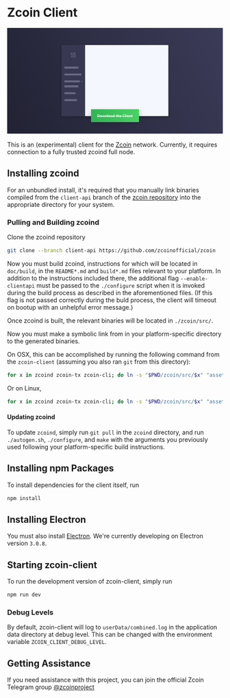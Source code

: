 # Zcoin Client

![](.github/github-zcoin-client-header.png)

This is an (experimental) client for the [Zcoin](https://zcoin.io/) network. Currently, it requires connection to a
fully trusted zcoind full node.

## Installing zcoind

For an unbundled install, it's required that you manually link binaries compiled from the `client-api` branch of the
[zcoin repository](https://github.com/zcoinofficial/zcoin) into the appropriate directory for your system.

### Pulling and Building zcoind

Clone the zcoind repository

```bash
git clone --branch client-api https://github.com/zcoinofficial/zcoin
```

Now you must build zcoind, instructions for which will be located in `doc/build`, in the `README*.md` and `build*.md`
files relevant to your platform. In addition to the instructions included there, the additional flag `--enable-clientapi`
must be passed to the `./configure` script when it is invoked during the build process as described in the aforementioned
files. (If this flag is not passed correctly during the buld process, the client will timeout on bootup with an unhelpful
error message.)

Once zcoind is built, the relevant binaries will be located in `./zcoin/src/`.

Now you must make a symbolic link from in your platform-specific directory to the generated binaries.

On OSX, this can be accomplished by running the following command from the `zcoin-client` (assuming you also ran `git`
from this directory):

```bash
for x in zcoind zcoin-tx zcoin-cli; do ln -s "$PWD/zcoin/src/$x" "assets/core/darwin/$x"; done
```

Or on Linux,

```bash
for x in zcoind zcoin-tx zcoin-cli; do ln -s "$PWD/zcoin/src/$x" "assets/core/linux/$x"; done
```

#### Updating zcoind

To update `zcoind`, simply run `git pull` in the `zcoind` directory, and run `./autogen.sh`, `./configure`, and `make`
with the arguments you previously used following your platform-specific build instructions.

## Installing npm Packages

To install dependencies for the client itself, run

```bash
npm install
```

## Installing Electron

You must also install [Electron](https://electronjs.org/). We're currently developing on Electron version `3.0.8`.

## Starting zcoin-client

To run the development version of zcoin-client, simply run

```bash
npm run dev
```

### Debug Levels

By default, zcoin-client will log to `userData/combined.log` in the application data directory at debug level. This
can be changed with the environment variable `ZCOIN_CLIENT_DEBUG_LEVEL`.

## Getting Assistance

If you need assistance with this project, you can join the official Zcoin Telegram group
[@zcoinproject](https://t.me/zcoinproject)
